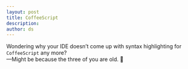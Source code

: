 ```yaml
---
layout: post
title: CoffeeScript
description:
author: ds
---
```


Wondering why your IDE doesn’t come up with syntax highlighting for `CoffeeScript` any more?  
—Might be because the three of you are old. 🎅
